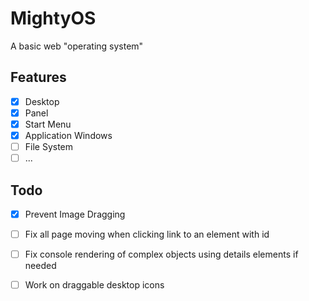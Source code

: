 # MightyOS
A basic web "operating system"

## Features
- [x] Desktop
- [x] Panel
- [x] Start Menu
- [x] Application Windows
- [ ] File System
- [ ] ...

## Todo
- [x] Prevent Image Dragging
- [ ] Fix all page moving when clicking link to an element with id
- [ ] Fix console rendering of complex objects using details elements if needed
- [ ] Work on draggable desktop icons

